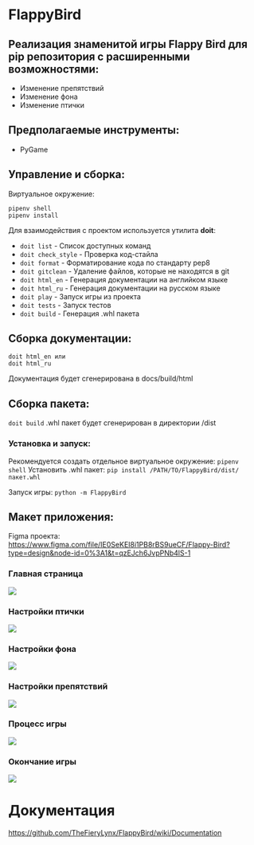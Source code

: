 # FlappyBird

## Реализация знаменитой игры Flappy Bird для pip репозитория с расширенными возможностями:

- Изменение препятствий
- Изменение фона
- Изменение птички

## Предполагаемые инструменты:

- PyGame

## Управление и сборка:
Виртуальное окружение:
```
pipenv shell
pipenv install 
```
Для взаимодействия с проектом используется утилита **doit**:
- ```doit list``` - Список доступных команд
- ```doit check_style``` - Проверка код-стайла 
- ```doit format``` - Форматирование кода по стандарту pep8
- ```doit gitclean``` - Удаление файлов, которые не находятся в git
- ```doit html_en``` - Генерация документации на английком языке
- ```doit html_ru``` - Генерация документации на русском языке
- ```doit play``` - Запуск игры из проекта
- ```doit tests``` - Запуск тестов
- ```doit build``` - Генерация .whl пакета

## Сборка документации:
```
doit html_en или
doit html_ru
```
Документация будет сгенерирована в docs/build/html

## Сборка пакета:
```doit build```
.whl пакет будет сгенерирован в директории /dist

### Установка и запуск:
Рекомендуется создать отдельное виртуальное окружение:
```pipenv shell```
Установить .whl пакет:
```pip install /PATH/TO/FlappyBird/dist/пакет.whl```

Запуск игры:
```python -m FlappyBird```

## Макет приложения:

Figma проекта: https://www.figma.com/file/IE0SeKEI8i1PB8rBS9ueCF/Flappy-Bird?type=design&node-id=0%3A1&t=qzEJch6JvpPNb4lS-1

### Главная страница

![](./images/menu.png)

### Настройки птички

![](./images/bird-settings.png)

### Настройки фона

![](./images/background-settings.png)

### Настройки препятствий

![](./images/barrier-settings.png)

### Процесс игры

![](./images/gameplay.png)

### Окончание игры

![](./images/game-over.png)

# Документация

https://github.com/TheFieryLynx/FlappyBird/wiki/Documentation
